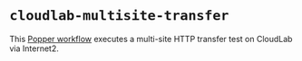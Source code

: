 # `cloudlab-multisite-transfer`

This [Popper workflow](./main.workflow) executes a multi-site HTTP 
transfer test on CloudLab via Internet2.
